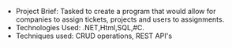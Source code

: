 * Project Brief: Tasked to create a program that would allow for companies to assign tickets, projects and users to assignments.
* Technologies Used: .NET,Html,SQL,#C.
* Techniques used: CRUD operations, REST API's
